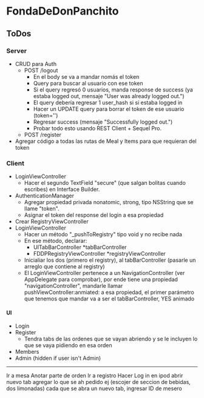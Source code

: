 
# FondaDeDonPanchito

## ToDos

### Server

* CRUD para Auth
  * POST /logout
    * En el body se va a mandar nomás el token
    * Query para buscar al usuario con ese token
    * Si el query regresó 0 usuarios, manda response de success (ya estaba logged out, mensaje "User was already logged out.")
    * El query debería regresar 1 user_hash si si estaba logged in
    * Hacer un UPDATE query para borrar el token de ese usuario (token='')
    * Regresar success (mensaje "Successfully logged out.")
    * Probar todo esto usando REST Client + Sequel Pro.
  * POST /register
* Agregar código a todas las rutas de Meal y Items para que requieran del token


### Client

* LoginViewController
  * Hacer el segundo TextField "secure" (que salgan bolitas cuando escribes) en Interface Builder.
* AuthenticationManager
  * Agregar propiedad privada nonatomic, strong, tipo NSString que se llame "token".
  * Asignar el token del response del login a esa propiedad
* Crear RegistryViewController
* LoginViewController
  * Hacer un método "_pushToRegistry" tipo void y no recibe nada
  * En ese método, declarar:
    * UITabBarController *tabBarController
    * FDDPRegistryViewController *registryViewController
  * Inicialiar los dos (primero el registry), al tabBarController (pasarle un arreglo que contiene al registry)
  * El LoginViewController pertenece a un NavigationController (ver AppDelegate para comprobar), por ende tiene una propiedad "navigationController", mandarle llamar pushViewController:anmiated: a esa propiedad, el primer parámetro que tenemos que mandar va a ser el tabBarController, YES animado


#### UI

* Login
* Register
  * Tendra tabs de las ordenes que se vayan abriendo y se le incluyen lo que se vaya pidiendo en esa orden
* Members
* Admin (hidden if user isn't Admin)


----

Ir a mesa
Anotar parte de orden
Ir a registro
Hacer Log in en ipod
abrir nuevo tab
agregar lo que se ah pedido
ej (escojer de seccion de bebidas, dos limonadas)
cada que se abra un nuevo tab, ingresar ID de mesero


